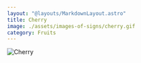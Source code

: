 ```yaml
---
layout: "@layouts/MarkdownLayout.astro"
title: Cherry
image: ./assets/images-of-signs/cherry.gif
category: Fruits
---
```


![Cherry](@signs/cherry.gif)

